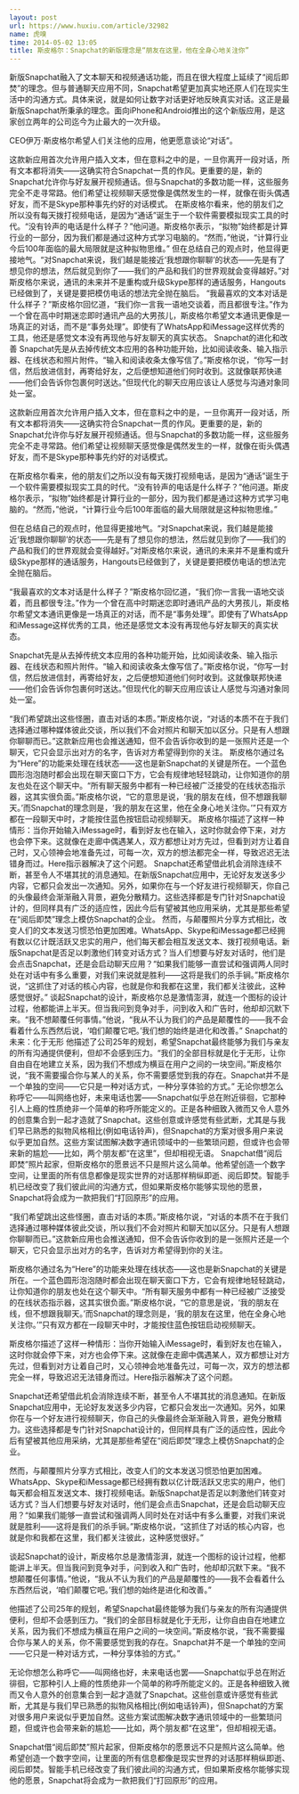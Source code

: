 ```yaml
---
layout: post
url: https://www.huxiu.com/article/32982
name: 虎嗅
time: 2014-05-02 13:05
title: 斯皮格尔：Snapchat的新版理念是“朋友在这里，他在全身心地关注你”
---
```

新版Snapchat融入了文本聊天和视频通话功能，而且在很大程度上延续了“阅后即焚”的理念。但与普通聊天应用不同，Snapchat希望更加真实地还原人们在现实生活中的沟通方式。具体来说，就是如何让数字对话更好地反映真实对话。这正是最新版Snapchat所秉承的理念。面向iPhone和Android推出的这个新版应用，是这家创立两年的公司迄今为止最大的一次升级。

CEO伊万·斯皮格尔希望人们关注他的应用，他更愿意谈论“对话”。

这款新应用首次允许用户插入文本，但在意料之中的是，一旦你离开一段对话，所有文本都将消失——这确实符合Snapchat一贯的作风。更重要的是，新的Snapchat允许你与好友展开视频通话。但与Snapchat的多数功能一样，这些服务完全不走寻常路。他们希望让视频聊天感觉像是偶然发生的一样，就像在街头偶遇好友，而不是Skype那种事先约好的对话模式。 在斯皮格尔看来，他的朋友们之所以没有每天拨打视频电话，是因为“通话”诞生于一个软件需要模拟现实工具的时代。“没有铃声的电话是什么样子？”他问道。斯皮格尔表示，“拟物”始终都是计算行业的一部分，因为我们都是通过这种方式学习电脑的。“然而，”他说，“计算行业今后100年面临的最大局限就是这种拟物思维。” 但在总结自己的观点时，他显得更接地气。“对Snapchat来说，我们越是能接近‘我想跟你聊聊’的状态——先是有了想见你的想法，然后就见到你了——我们的产品和我们的世界观就会变得越好。”对斯皮格尔来说，通讯的未来并不是重构或升级Skype那样的通话服务，Hangouts已经做到了，关键是要把模仿电话的想法完全抛在脑后。 “我最喜欢的文本对话是什么样子？”斯皮格尔回忆道，“我们你一言我一语地交谈着，而且都很专注。”作为一个曾在高中时期迷恋即时通讯产品的大男孩儿，斯皮格尔希望文本通讯更像是一场真正的对话，而不是“事务处理”。即使有了WhatsApp和iMessage这样优秀的工具，他还是感觉文本没有再现他与好友聊天的真实状态。 Snapchat的进化和改善 Snapchat先是从去掉传统文本应用的各种功能开始，比如阅读收条、输入指示器、在线状态和照片附件。“输入和阅读收条太像写信了。”斯皮格尔说，“你写一封信，然后放进信封，再寄给好友，之后便想知道他们何时收到。这就像联邦快递——他们会告诉你包裹何时送达。”但现代化的聊天应用应该让人感觉与沟通对象同处一室。

这款新应用首次允许用户插入文本，但在意料之中的是，一旦你离开一段对话，所有文本都将消失——这确实符合Snapchat一贯的作风。更重要的是，新的Snapchat允许你与好友展开视频通话。但与Snapchat的多数功能一样，这些服务完全不走寻常路。他们希望让视频聊天感觉像是偶然发生的一样，就像在街头偶遇好友，而不是Skype那种事先约好的对话模式。

在斯皮格尔看来，他的朋友们之所以没有每天拨打视频电话，是因为“通话”诞生于一个软件需要模拟现实工具的时代。“没有铃声的电话是什么样子？”他问道。斯皮格尔表示，“拟物”始终都是计算行业的一部分，因为我们都是通过这种方式学习电脑的。“然而，”他说，“计算行业今后100年面临的最大局限就是这种拟物思维。”

但在总结自己的观点时，他显得更接地气。“对Snapchat来说，我们越是能接近‘我想跟你聊聊’的状态——先是有了想见你的想法，然后就见到你了——我们的产品和我们的世界观就会变得越好。”对斯皮格尔来说，通讯的未来并不是重构或升级Skype那样的通话服务，Hangouts已经做到了，关键是要把模仿电话的想法完全抛在脑后。

“我最喜欢的文本对话是什么样子？”斯皮格尔回忆道，“我们你一言我一语地交谈着，而且都很专注。”作为一个曾在高中时期迷恋即时通讯产品的大男孩儿，斯皮格尔希望文本通讯更像是一场真正的对话，而不是“事务处理”。即使有了WhatsApp和iMessage这样优秀的工具，他还是感觉文本没有再现他与好友聊天的真实状态。

Snapchat先是从去掉传统文本应用的各种功能开始，比如阅读收条、输入指示器、在线状态和照片附件。“输入和阅读收条太像写信了。”斯皮格尔说，“你写一封信，然后放进信封，再寄给好友，之后便想知道他们何时收到。这就像联邦快递——他们会告诉你包裹何时送达。”但现代化的聊天应用应该让人感觉与沟通对象同处一室。

“我们希望跳出这些怪圈，直击对话的本质。”斯皮格尔说，“对话的本质不在于我们选择通过哪种媒体彼此交谈，所以我们不会对照片和聊天加以区分。只是有人想跟你聊聊而已。”这款新应用也会推送通知，但不会告诉你收到的是一张照片还是一个聊天，它只会显示出对方的名字，告诉对方希望得到你的关注。 斯皮格尔通过名为“Here”的功能来处理在线状态——这也是新Snapchat的关键是所在。一个蓝色圆形泡泡随时都会出现在聊天窗口下方，它会有规律地轻轻跳动，让你知道你的朋友也处在这个聊天中。“所有聊天服务中都有一种已经被广泛接受的在线状态指示器，这其实很负面。”斯皮格尔说，“它的意思是说，‘我的朋友在线，但不想跟我聊天。’而Snapchat的理念则是，‘我的朋友在这里，他在全身心地关注你。’”只有双方都在一段聊天中时，才能按住蓝色按钮启动视频聊天。 斯皮格尔描述了这样一种情形：当你开始输入iMessage时，看到好友也在输入，这时你就会停下来，对方也会停下来。这就像在走廊中偶遇某人，双方都想让对方先过，但看到对方让着自己时，又心领神会地准备先过，可每一次，双方的想法都完全一样，导致迟迟无法错身而过。Here指示器解决了这个问题。 Snapchat还希望借此机会消除连续不断，甚至令人不堪其扰的消息通知。在新版Snapchat应用中，无论好友发送多少内容，它都只会发出一次通知。另外，如果你在与一个好友进行视频聊天，你自己的头像最终会渐渐融入背景，避免分散精力。这些选择都是专门针对Snapchat设计的，但同样具有广泛的适应性，因此今后有望被其他应用采纳，尤其是那些希望在“阅后即焚”理念上模仿Snapchat的企业。 然而，与颠覆照片分享方式相比，改变人们的文本发送习惯恐怕更加困难。WhatsApp、Skype和iMessage都已经拥有数以亿计既活跃又忠实的用户，他们每天都会相互发送文本、拨打视频电话。新版Snapchat是否足以刺激他们转变对话方式？当人们想要与好友对话时，他们是会点击Snapchat，还是会启动聊天应用？“如果我们能够一直尝试和强调两人同时处在对话中有多么重要，对我们来说就是胜利——这将是我们的杀手锏。”斯皮格尔说，“这抓住了对话的核心内容，也就是你和我都在这里，我们都关注彼此，这种感觉很好。” 谈起Snapchat的设计，斯皮格尔总是激情澎湃，就连一个图标的设计过程，他都能讲上半天。但当我问到竞争对手，问到收入和广告时，他却却沉默下来。“我不想颠覆任何事情。”他说，“我从不认为我们的产品是颠覆性的——我不会看着什么东西然后说，‘咱们颠覆它吧。’我们想的始终是进化和改善。” Snapchat的未来：化于无形 他描述了公司25年的规划，希望Snapchat最终能够为我们与亲友的所有沟通提供便利，但却不会感到压力。“我们的全部目标就是化于无形，让你自由自在地建立关系，因为我们不想成为横亘在用户之间的一块空间。”斯皮格尔说，“我不需要撮合你与某人的关系，你不需要感觉到我的存在。Snapchat并不是一个单独的空间——它只是一种对话方式，一种分享体验的方式。” 无论你想怎么称呼它——叫网络也好，未来电话也罢——Snapchat似乎总在附近徘徊，它那种引人上瘾的性质绝非一个简单的称呼所能定义的。正是各种细致入微而又令人意外的创意集合到一起才造就了Snapchat。这些创意或许感觉有些武断，尤其是与我们早已熟悉的拟物风格相比(例如电话铃声)，但Snapchat的方案对很多用户来说似乎更加自然。这些方案试图解决数字通讯领域中的一些繁琐问题，但或许也会带来新的尴尬——比如，两个朋友都“在这里”，但却相视无语。 Snapchat借“阅后即焚”照片起家，但斯皮格尔的愿景远不只是照片这么简单。他希望创造一个数字空间，让里面的所有信息都像是现实世界的对话那样稍纵即逝、阅后即焚。智能手机已经改变了我们彼此间的沟通方式，但如果斯皮格尔能够实现他的愿景，Snapchat将会成为一款把我们“打回原形”的应用。

“我们希望跳出这些怪圈，直击对话的本质。”斯皮格尔说，“对话的本质不在于我们选择通过哪种媒体彼此交谈，所以我们不会对照片和聊天加以区分。只是有人想跟你聊聊而已。”这款新应用也会推送通知，但不会告诉你收到的是一张照片还是一个聊天，它只会显示出对方的名字，告诉对方希望得到你的关注。

斯皮格尔通过名为“Here”的功能来处理在线状态——这也是新Snapchat的关键是所在。一个蓝色圆形泡泡随时都会出现在聊天窗口下方，它会有规律地轻轻跳动，让你知道你的朋友也处在这个聊天中。“所有聊天服务中都有一种已经被广泛接受的在线状态指示器，这其实很负面。”斯皮格尔说，“它的意思是说，‘我的朋友在线，但不想跟我聊天。’而Snapchat的理念则是，‘我的朋友在这里，他在全身心地关注你。’”只有双方都在一段聊天中时，才能按住蓝色按钮启动视频聊天。

斯皮格尔描述了这样一种情形：当你开始输入iMessage时，看到好友也在输入，这时你就会停下来，对方也会停下来。这就像在走廊中偶遇某人，双方都想让对方先过，但看到对方让着自己时，又心领神会地准备先过，可每一次，双方的想法都完全一样，导致迟迟无法错身而过。Here指示器解决了这个问题。

Snapchat还希望借此机会消除连续不断，甚至令人不堪其扰的消息通知。在新版Snapchat应用中，无论好友发送多少内容，它都只会发出一次通知。另外，如果你在与一个好友进行视频聊天，你自己的头像最终会渐渐融入背景，避免分散精力。这些选择都是专门针对Snapchat设计的，但同样具有广泛的适应性，因此今后有望被其他应用采纳，尤其是那些希望在“阅后即焚”理念上模仿Snapchat的企业。

然而，与颠覆照片分享方式相比，改变人们的文本发送习惯恐怕更加困难。WhatsApp、Skype和iMessage都已经拥有数以亿计既活跃又忠实的用户，他们每天都会相互发送文本、拨打视频电话。新版Snapchat是否足以刺激他们转变对话方式？当人们想要与好友对话时，他们是会点击Snapchat，还是会启动聊天应用？“如果我们能够一直尝试和强调两人同时处在对话中有多么重要，对我们来说就是胜利——这将是我们的杀手锏。”斯皮格尔说，“这抓住了对话的核心内容，也就是你和我都在这里，我们都关注彼此，这种感觉很好。”

谈起Snapchat的设计，斯皮格尔总是激情澎湃，就连一个图标的设计过程，他都能讲上半天。但当我问到竞争对手，问到收入和广告时，他却却沉默下来。“我不想颠覆任何事情。”他说，“我从不认为我们的产品是颠覆性的——我不会看着什么东西然后说，‘咱们颠覆它吧。’我们想的始终是进化和改善。”

他描述了公司25年的规划，希望Snapchat最终能够为我们与亲友的所有沟通提供便利，但却不会感到压力。“我们的全部目标就是化于无形，让你自由自在地建立关系，因为我们不想成为横亘在用户之间的一块空间。”斯皮格尔说，“我不需要撮合你与某人的关系，你不需要感觉到我的存在。Snapchat并不是一个单独的空间——它只是一种对话方式，一种分享体验的方式。”

无论你想怎么称呼它——叫网络也好，未来电话也罢——Snapchat似乎总在附近徘徊，它那种引人上瘾的性质绝非一个简单的称呼所能定义的。正是各种细致入微而又令人意外的创意集合到一起才造就了Snapchat。这些创意或许感觉有些武断，尤其是与我们早已熟悉的拟物风格相比(例如电话铃声)，但Snapchat的方案对很多用户来说似乎更加自然。这些方案试图解决数字通讯领域中的一些繁琐问题，但或许也会带来新的尴尬——比如，两个朋友都“在这里”，但却相视无语。

Snapchat借“阅后即焚”照片起家，但斯皮格尔的愿景远不只是照片这么简单。他希望创造一个数字空间，让里面的所有信息都像是现实世界的对话那样稍纵即逝、阅后即焚。智能手机已经改变了我们彼此间的沟通方式，但如果斯皮格尔能够实现他的愿景，Snapchat将会成为一款把我们“打回原形”的应用。

